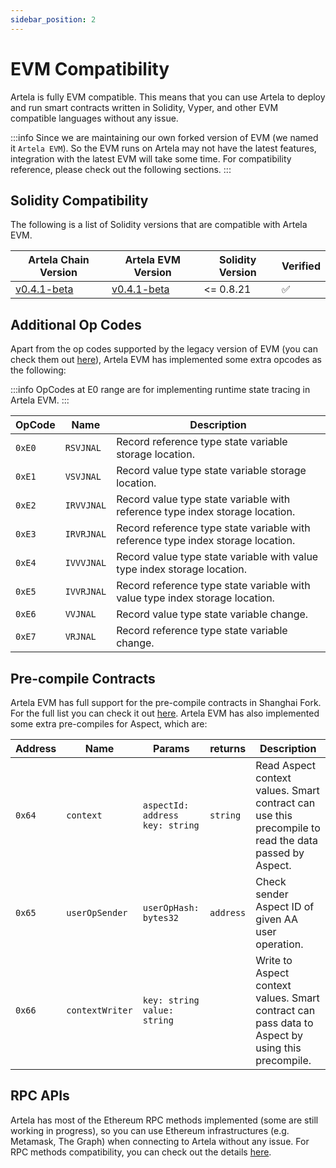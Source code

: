 ```yaml
---
sidebar_position: 2
---
```


# EVM Compatibility

Artela is fully EVM compatible. This means that you can use Artela to deploy and run smart contracts written in Solidity, Vyper, and other EVM compatible languages without any issue.

:::info 
Since we are maintaining our own forked version of EVM (we named it `Artela EVM`). So the EVM runs on Artela may not have the latest features, integration with the latest EVM will take some time. For compatibility reference, please check out the following sections.
:::

## Solidity Compatibility

The following is a list of Solidity versions that are compatible with Artela EVM.

| Artela Chain Version                                                             | Artela EVM Version                                                                   | Solidity Version | Verified |
|----------------------------------------------------------------------------------|--------------------------------------------------------------------------------------|------------------|----------|
| [v0.4.1-beta](https://github.com/artela-network/artela/releases/tag/v0.4.1-beta) | [v0.4.1-beta](https://github.com/artela-network/artela-evm/releases/tag/v0.4.1-beta) | <= 0.8.21        | ✅        |

## Additional Op Codes

Apart from the op codes supported by the legacy version of EVM (you can check them out [here](https://www.evm.codes/?fork=shanghai)), Artela EVM has implemented some extra opcodes as the following:

:::info 
OpCodes at E0 range are for implementing runtime state tracing in Artela EVM. 
:::

 | OpCode | Name       | Description                                                                      |
 |--------|------------|----------------------------------------------------------------------------------|
 | `0xE0` | `RSVJNAL`  | Record reference type state variable storage location.                           |
 | `0xE1` | `VSVJNAL`  | Record value type state variable storage location.                               |
 | `0xE2` | `IRVVJNAL` | Record value type state variable with reference type index storage location.     |
 | `0xE3` | `IRVRJNAL` | Record reference type state variable with reference type index storage location. |
 | `0xE4` | `IVVVJNAL` | Record value type state variable with value type index storage location.         |
 | `0xE5` | `IVVRJNAL` | Record reference type state variable with value type index storage location.     |
 | `0xE6` | `VVJNAL`   | Record value type state variable change.                                         |
 | `0xE7` | `VRJNAL`   | Record reference type state variable change.                                     |

## Pre-compile Contracts

Artela EVM has full support for the pre-compile contracts in Shanghai Fork. For the full list you can check it out [here](https://www.evm.codes/precompiled?fork=shanghai). Artela EVM has also implemented some extra pre-compiles for Aspect, which are:

| Address | Name            | Params                                  | returns   | Description                                                                                           |
|---------|-----------------|-----------------------------------------|-----------|-------------------------------------------------------------------------------------------------------|
| `0x64`  | `context`       | `aspectId: address` <br/> `key: string` | `string`  | Read Aspect context values. Smart contract can use this precompile to read the data passed by Aspect. |
| `0x65`  | `userOpSender`  | `userOpHash: bytes32`                   | `address` | Check sender Aspect ID of given AA user operation.                                                    |
| `0x66`  | `contextWriter` | `key: string` <br/> `value: string`     |           | Write to Aspect context values. Smart contract can pass data to Aspect by using this precompile.      |

## RPC APIs

Artela has most of the Ethereum RPC methods implemented (some are still working in progress), so you can use Ethereum infrastructures (e.g. Metamask, The Graph) when connecting to Artela without any issue. For RPC methods compatibility, you can check out the details [here](../../../develop/client/evm-compatible-apis).
